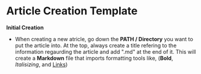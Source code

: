 # Article Creation Template 

**Initial Creation**
- When creating a new atricle, go down the **PATH / Directory** you want to put the article into. At the top, always create a title refering to the information regaurding the          article and add ".md" at the end of it. This will create a **Markdown** file that imports formatting tools
like, (**Bold**, *Italisizing*, and [Links](https://guides.github.com/features/mastering-markdown/)) 
 
 
